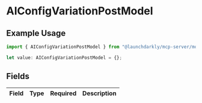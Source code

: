 # AIConfigVariationPostModel

## Example Usage

```typescript
import { AIConfigVariationPostModel } from "@launchdarkly/mcp-server/models/components";

let value: AIConfigVariationPostModel = {};
```

## Fields

| Field       | Type        | Required    | Description |
| ----------- | ----------- | ----------- | ----------- |